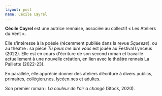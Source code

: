 ```yaml
---
layout: post
name: Cécile Cayrel
---
```

**Cécile Cayrel** est une autrice rennaise, associée au collectif « Les Ateliers du Vent ». 

Elle s’intéresse à la poésie (récemment publiée dans la revue *Squeeze*), ou au théâtre : sa pièce *Tu peux me dire vous* est jouée au Festival Lynceus (2022). Elle est en cours d'écriture de son second roman et travaille actuellement à une nouvelle création, en lien avec le théâtre rennais La Paillette (2022-23). 

En parallèle, elle apprécie donner des ateliers d’écriture à divers publics, primaires, collégien.nes, lycéen.nes et adultes.

Son premier roman : *La couleur de l’air a changé* (Stock, 2020).